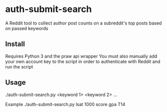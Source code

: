 # auth-submit-search
A Reddit tool to collect author post counts on a subreddit's top posts based on passed keywords

## Install
Requires Python 3 and the praw api wrapper
You must also manually add your own account key to the script in order to authenticate with Reddit and run the script

## Usage

./auth-submit-search.py <subreddit> <number of posts> <keyword 1> <keyword 2> ... <keyword n>

Example
./auth-submit-search.py lsat 1000 score gpa T14
